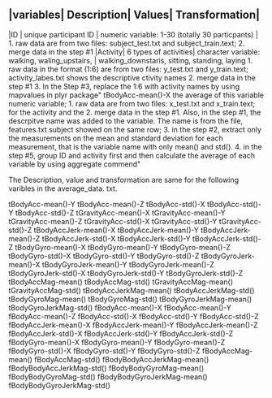 |variables|	              Description|	                            Values|	                                                       Transformation|
-------------------------------------------------------------------------------------------------------------------------------------------------------
|ID	      |           unique participant ID |	        numeric variable: 1-30 (totally 30 particpants)	 |       1. raw data are from  two files:  subject_test.txt and                                                                                                                               subject_train.text; 
                                                                                                               2. merge data in the step #1
|Activity|	           6 types of activities|	        character variable: walking, waling_upstairs, |
                                                    walking_downstaris, sitting, standing, laying	             1. raw data in the format (1:6) are from  two files:  y_test.txt                                                                                                                  and y_train.text; activity_labes.txt shows the descriptive ctivity names
                                                                                                               2. merge data in the step #1
                                                                                                               3. In the Step #3, replace the 1:6 with activity names by using mapvalues in plyr package"
tBodyAcc-mean()-X	  the average of this variable    numeric variable;                                          1. raw data are from  two files:  x_test.txt and x_train.text;
                    for the activity and the                                                                   2. merge data in the step #1. Also, in the step #1, the descrpitve  name was added to the variable. The name is from the file, features.txt
                    subject showed on the same row;                                                            3. in the step #2, extract only the measurements on the mean and standard deviation for each measurement, that is the variable name with only mean() and std().
                                                                                                               4. in the step #5, group ID and activity first and then calculate the average of each variable by using aggregate commend"

The Description, value and transformation are same for the following varibles in the average_data. txt. 

tBodyAcc-mean()-Y
tBodyAcc-mean()-Z
tBodyAcc-std()-X
tBodyAcc-std()-Y
tBodyAcc-std()-Z
tGravityAcc-mean()-X
tGravityAcc-mean()-Y
tGravityAcc-mean()-Z
tGravityAcc-std()-X
tGravityAcc-std()-Y
tGravityAcc-std()-Z
tBodyAccJerk-mean()-X
tBodyAccJerk-mean()-Y
tBodyAccJerk-mean()-Z
tBodyAccJerk-std()-X
tBodyAccJerk-std()-Y
tBodyAccJerk-std()-Z
tBodyGyro-mean()-X
tBodyGyro-mean()-Y
tBodyGyro-mean()-Z
tBodyGyro-std()-X
tBodyGyro-std()-Y
tBodyGyro-std()-Z
tBodyGyroJerk-mean()-X
tBodyGyroJerk-mean()-Y
tBodyGyroJerk-mean()-Z
tBodyGyroJerk-std()-X
tBodyGyroJerk-std()-Y
tBodyGyroJerk-std()-Z
tBodyAccMag-mean()
tBodyAccMag-std()
tGravityAccMag-mean()
tGravityAccMag-std()
tBodyAccJerkMag-mean()
tBodyAccJerkMag-std()
tBodyGyroMag-mean()
tBodyGyroMag-std()
tBodyGyroJerkMag-mean()
tBodyGyroJerkMag-std()
fBodyAcc-mean()-X
fBodyAcc-mean()-Y
fBodyAcc-mean()-Z
fBodyAcc-std()-X
fBodyAcc-std()-Y
fBodyAcc-std()-Z
fBodyAccJerk-mean()-X
fBodyAccJerk-mean()-Y
fBodyAccJerk-mean()-Z
fBodyAccJerk-std()-X
fBodyAccJerk-std()-Y
fBodyAccJerk-std()-Z
fBodyGyro-mean()-X
fBodyGyro-mean()-Y
fBodyGyro-mean()-Z
fBodyGyro-std()-X
fBodyGyro-std()-Y
fBodyGyro-std()-Z
fBodyAccMag-mean()
fBodyAccMag-std()
fBodyBodyAccJerkMag-mean()
fBodyBodyAccJerkMag-std()
fBodyBodyGyroMag-mean()
fBodyBodyGyroMag-std()
fBodyBodyGyroJerkMag-mean()
fBodyBodyGyroJerkMag-std()
